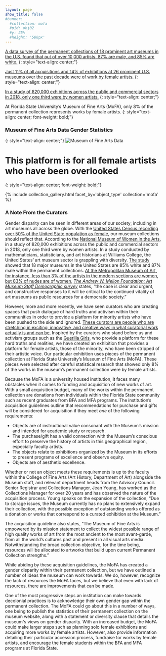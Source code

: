 ```yaml
---
layout: page
show_title: false
#banner:
  #collection: mofa
  #pid: obj02
  #y: 25%
  #height: '500px'
---
```

[A data survey of the permanent collections of 18 prominent art museums in the U.S. found that out of over 10,000 artists, 87% are male, and 85% are white.](https://doi.org/10.1371/journal.pone.0212852)
{: style="text-align: center;"}

[Just 11% of all acquisitions and 14% of exhibitions at 26 prominent U.S. museums over the past decade were of work by female artists.](https://news.artnet.com/womens-place-in-the-art-world/womens-place-art-world-museums-1654714) 
{: style="text-align: center;"}

[In a study of 820,000 exhibitions across the public and commercial sectors in 2018, only one third were by women artists.](http://www.theartnewspaper.com/news/gallery-representation-dwindles-for-more-established-female-artists-new-research-finds)
{: style="text-align: center;"}

At Florida State University’s Museum of Fine Arts (MoFA), only 8% of the permanent collection represents works by female artists.
{: style="text-align: center; font-weight: bold;"}

### Museum of Fine Arts Data Gender Statistics
{: style="text-align: center;"}
![Museum of Fine Arts Data]({{site.baseurl}}/img/mofa_data.png 'Mofa')

# This platform is for all female artists who have been overlooked
{: style="text-align: center; font-weight: bold;"}

{% include collection_gallery.html facet_by='object_type' collection='mofa' %}

### A Note From the Curators

Gender disparity can be seen in different areas of our society; including in art museums all across the globe. With the [United States Census recording over 50% of the United State population as female](https://data.census.gov/cedsci/table?q=United%20States&table=DP05&tid=ACSDP1Y2017.DP05&lastDisplayedRow=29&vintage=2017&layer=state&cid=DP05_0001E), our museum collections should reflect that. According to the [National Museum of Women in the Arts](https://www.theartnewspaper.com/news/gallery-representation-dwindles-for-more-established-female-artists-new-research-finds), in a study of 820,000 exhibitions across the public and commercial sectors in 2018, only one third were by women artists. In a study conducted by mathematicians, statisticians, and art historians at Williams College, the United States’ art museum sector is grappling with diversity. [The study](https://www.ncbi.nlm.nih.gov/pmc/articles/PMC6426178/) showed that 18 major museums in the United States are 85% white and 87% male within the permanent collections. [At the Metropolitan Museum of Art, for instance, less than 3% of the artists in the modern sections are women, but 83% of nudes are of women.](file:///Users/Steph/Downloads/Betsch%20Cole%20Museums,%20Diversity%20and%20Social%20Value%20(1).pdf) [_The Andrew W. Mellon Foundation: Art Museum Staff Demographic survey_](file:///Users/Steph/Downloads/awmf_museum_diversity_report_aamd_7-28-15%20(1).pdf) states, “the case is clear and urgent, and constructive responses to it will be critical to the continued vitality of art museums as public resources for a democratic society.”

However, more and more recently, we have seen curators who are creating spaces that push dialogue of hard truths and activism within their communities in order to provide a platform for minority artists who have been pushed to the side and ignored. [These curators are people who are stretching in exciting, innovative, and creative ways in what curatorial work actually is and can be.](https://www.aam-us.org/2020/01/08/curators-take-flight-four-curators-cast-a-wide-eye-on-the-shifting-landscape-for-curatorial-practice/) Inspired by the curators who stand before us and activism groups such as the [Guerilla Girls](https://www.guerrillagirls.com/), who provide a platform for these hard truths and realities, we have created an exhibition that provides a platform for female artists, those of the minority, who have been stripped of their artistic voice. Our particular exhibition uses pieces of the permanent collection at Florida State University’s Museum of Fine Arts (MoFA). These pieces were selected after careful statistical research that showed only 8% of the works in the museum’s permanent collection were by female artists.

Because the MoFA is a university housed institution, it faces many obstacles when it comes to funding and acquisition of new works of art. With a small acquisition budget, many of the works within the permanent collection are donations from individuals within the Florida State community such as recent graduates from BFA and MFA programs. The institution’s acquisition guidelines outline that recommendations for purchase and gifts will be considered for acquisition if they meet _one_ of the following requirements:
* Objects are of instructional value consonant with the Museum’s mission and intended for academic study or research.
* The purchase/gift has a valid connection with the Museum’s conscious effort to preserve the history of artists in this geographical region, especially faculty artists.
* The objects relate to exhibitions organized by the Museum in its efforts to present programs of excellence and observe equity.
* Objects are of aesthetic excellence.

Whether or not an object meets these requirements is up to the faculty within the College of Fine Arts (Art History, Department of Art) alongside the Museum staff, and relevant department heads from the Advisory Council. Senior Registrar and Collections Manager, Jean Young, has worked as the Collections Manager for over 20 years and has observed the nature of the acquisition process. Young speaks on the expansion of the collection, “Due to storage issues, the Museum currently has no plans to extensively expand their collection, with the possible exception of outstanding works offered as a donation or works that correspond to a curated exhibition at the Museum.”

The acquisition guideline also states, ”The Museum of Fine Arts is empowered by its mission statement to collect the widest possible range of high quality works of art from the most ancient to the most avant-garde, from all the world’s cultures past and present in all visual arts media. Notwithstanding the broad collection objective, for the time being, resources will be allocated to artworks that build upon current Permanent Collection strengths.”

While abiding by these acquisition guidelines, the MoFA has created a gender disparity within their permanent collection, but we have outlined a number of ideas the museum can work towards. We do, however, recognize the lack of resources the MoFA faces, but we believe that even with lack of resources, there are improvements that can be made. 

One of the most progressive steps an institution can make towards decolonial practices is to acknowledge their own gender gap within the permanent collection. The MoFA could go about this in a number of ways, one being to publish the statistics of their permanent collection on the museum website, along with a statement or diversity clause that details the museum's views on gender disparity. With an increased budget, the MoFA could make larger steps such as planning solo female exhibitions and acquiring more works by female artists. However, also provide information detailing their particular accession process, fundraise for works by female artists, and encourage the female students within the BFA and MFA programs at Florida State.